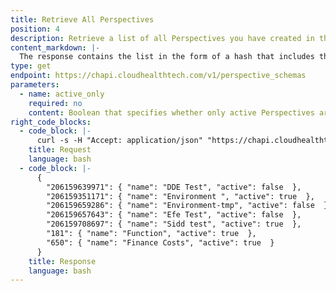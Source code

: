 ```yaml
---
title: Retrieve All Perspectives
position: 4
description: Retrieve a list of all Perspectives you have created in the CloudHealth Platform.
content_markdown: |-
  The response contains the list in the form of a hash that includes the Perspective ID, Perspective name, and a flag field that indicates whether the Perspective is active.
type: get
endpoint: https://chapi.cloudhealthtech.com/v1/perspective_schemas
parameters:
  - name: active_only
    required: no
    content: Boolean that specifies whether only active Perspectives are returned in the response.
right_code_blocks:
  - code_block: |-
      curl -s -H "Accept: application/json" "https://chapi.cloudhealthtech.com/v1/perspective_schemas?api_key=<api key>"
    title: Request
    language: bash
  - code_block: |-
      {
        "206159639971": { "name": "DDE Test", "active": false  },
        "206159351171": { "name": "Environment ", "active": true  },
        "206159659286": { "name": "Environment-tmp", "active": false  },
        "206159657643": { "name": "Efe Test", "active": false  },
        "206159708697": { "name": "Sidd test", "active": true  },
        "181": { "name": "Function", "active": true  },
        "650": { "name": "Finance Costs", "active": true  }
      }
    title: Response
    language: bash
---
```

